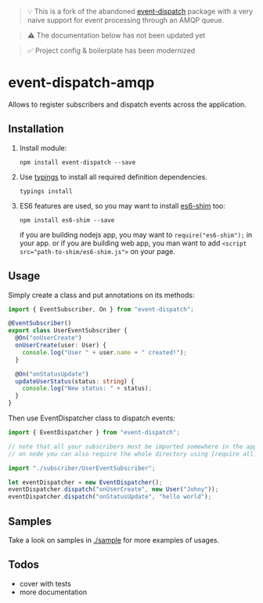 > 💡 This is a fork of the abandoned [event-dispatch](https://github.com/pleerock/event-dispatch) package with a very naive support for event processing through an AMQP queue.

> ⚠️ The documentation below has not been updated yet

> ✅ Project config & boilerplate has been modernized

# event-dispatch-amqp

Allows to register subscribers and dispatch events across the application.

## Installation

1. Install module:

   `npm install event-dispatch --save`

2. Use [typings](https://github.com/typings/typings) to install all required definition dependencies.

   `typings install`

3. ES6 features are used, so you may want to install [es6-shim](https://github.com/paulmillr/es6-shim) too:

   `npm install es6-shim --save`

   if you are building nodejs app, you may want to `require("es6-shim");` in your app.
   or if you are building web app, you man want to add `<script src="path-to-shim/es6-shim.js">` on your page.

## Usage

Simply create a class and put annotations on its methods:

```typescript
import { EventSubscriber, On } from "event-dispatch";

@EventSubscriber()
export class UserEventSubscriber {
  @On("onUserCreate")
  onUserCreate(user: User) {
    console.log("User " + user.name + " created!");
  }

  @On("onStatusUpdate")
  updateUserStatus(status: string) {
    console.log("New status: " + status);
  }
}
```

Then use EventDispatcher class to dispatch events:

```typescript
import { EventDispatcher } from "event-dispatch";

// note that all your subscribers must be imported somewhere in the app, so they are getting registered
// on node you can also require the whole directory using [require all](https://www.npmjs.com/package/require-all) package

import "./subscriber/UserEventSubscriber";

let eventDispatcher = new EventDispatcher();
eventDispatcher.dispatch("onUserCreate", new User("Johny"));
eventDispatcher.dispatch("onStatusUpdate", "hello world");
```

## Samples

Take a look on samples in [./sample](https://github.com/pleerock/event-dispatch/tree/master/sample) for more
examples of usages.

## Todos

- cover with tests
- more documentation
